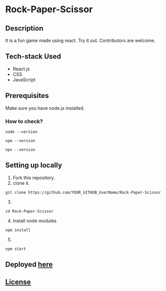 # Rock-Paper-Scissor

## Description
It is a fun game made using react. Try it out. 
Contributors are welcome.
## Tech-stack Used
- React.js
- CSS
- JavaScript

## Prerequisites

Make sure you have node.js installed.

### How to check?
 ```
 node --version
 ```
 ```
 npm --version
 ```
 ```
 npx --version
 ```

## Setting up locally
1. Fork this repository.
2. clone it.
 ```
 git clone https://github.com/YOUR_GITHUB_UserName/Rock-Paper-Scissor
 ```
3. 
 ```
 cd Rock-Paper-Scissor
 ```
4. Install node modules
 ```
 npm install
 ```
5. 
 ```
 npm start
 ```
   

## Deployed [here](https://rock-paper-scissor-mukul.netlify.app/)

## [License](https://github.com/MukulKolpe/Rock-Paper-Scissor/blob/main/LICENSE)

